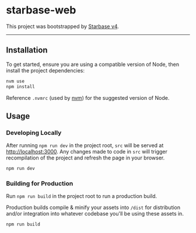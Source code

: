 # starbase-web

This project was bootstrapped by [Starbase v4](https://github.com/bstaruk/starbase).

---

## Installation

To get started, ensure you are using a compatible version of Node, then install the project dependencies:

```bash
nvm use
npm install
```

Reference `.nvmrc` (used by [nvm](https://github.com/nvm-sh/nvm)) for the suggested version of Node.

## Usage

### Developing Locally

After running `npm run dev` in the project root, `src` will be served at [http://localhost:3000](http://localhost:3000). Any changes made to code in `src` will trigger recompilation of the project and refresh the page in your browser.

```bash
npm run dev
```

### Building for Production

Run `npm run build` in the project root to run a production build.

Production builds compile & minify your assets into `/dist` for distribution and/or integration into whatever codebase you'll be using these assets in.

```bash
npm run build
```
